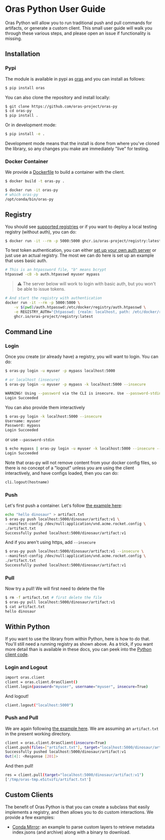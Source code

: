 # Oras Python User Guide

Oras Python will allow you to run traditional push and pull commands for artifacts,
or generate a custom client. This small user guide will walk you through these various
steps, and please open an issue if functionality is missing.

## Installation 

### Pypi

The module is available in pypi as [oras](https://pypi.org/project/oras/)
and you can install as follows:

```bash
$ pip install oras
``` 
   
You can also clone the repository and install locally:

```bash
$ git clone https://github.com/oras-project/oras-py
$ cd oras-py
$ pip install .
``` 

Or in development mode:

```bash
$ pip install -e .
```

Development mode means that the install is done from where you've cloned the library,
so any changes you make are immediately "live" for testing.

### Docker Container

We provide a [Dockerfile](https://github.com/oras-project/oras-py/blob/main/Dockerfile) to build a container with the client.

```bash
$ docker build -t oras-py .

$ docker run -it oras-py                                                                                                                   
# which oras-py
/opt/conda/bin/oras-py
```

## Registry

You should see [supported registries](https://oras.land/implementors/#docker-distribution) or if you
want to deploy a local testing registry (without auth), you can do:


```bash
$ docker run -it --rm -p 5000:5000 ghcr.io/oras-project/registry:latest
```

To test token authentication, you can either [set up your own auth server](https://github.com/adigunhammedolalekan/registry-auth)
or just use an actual registry. The most we can do here is set up an example that uses basic auth.


```bash
# This is an htpassword file, "b" means bcrypt
htpasswd -cB -b auth.htpasswd myuser mypass
```

> :warning: The server below will work to login with basic auth, but you won't be able to issue tokens.

```bash
# And start the registry with authentication
docker run -it --rm -p 5000:5000 \
    -v $(pwd)/auth.htpasswd:/etc/docker/registry/auth.htpasswd \
    -e REGISTRY_AUTH="{htpasswd: {realm: localhost, path: /etc/docker/registry/auth.htpasswd}}" \
    ghcr.io/oras-project/registry:latest
```

## Command Line

### Login

Once you create (or already have) a registry, you will want to login. You can do:

```bash
$ oras-py login -u myuser -p mypass localhost:5000

# or localhost (insecure)
$ oras-py login -u myuser -p mypass -k localhost:5000 --insecure

WARNING! Using --password via the CLI is insecure. Use --password-stdin.
Login Succeeded
```

You can also provide them interactively

        
```bash   
$ oras-py login -k localhost:5000 --insecure
Username: myuser
Password: mypass
Login Succeeded
```

or use `--password-stdin`

```bash
$ echo mypass | oras-py login -u myuser -k localhost:5000 --insecure --password-stdin
Login Succeeded
```

Note that oras-py will not remove content from your docker config files, so
there is no concept of a "logout" unless you are using the client interactively,
and have configs loaded, then you can do:

```python
cli.logout(hostname)
```

### Push

Let's first push a container. Let's follow [the example here](https://oras.land/cli/1_pushing/):

```bash
echo "hello dinosaur" > artifact.txt
$ oras-py push localhost:5000/dinosaur/artifact:v1 \
--manifest-config /dev/null:application/vnd.acme.rocket.config \
./artifact.txt
Successfully pushed localhost:5000/dinosaur/artifact:v1
```

And if you aren't using https, add `--insecure`

```bash
$ oras-py push localhost:5000/dinosaur/artifact:v1 --insecure \
--manifest-config /dev/null:application/vnd.acme.rocket.config \
./artifact.txt
Successfully pushed localhost:5000/dinosaur/artifact:v1
```

### Pull


Now try a pull! We will first need to delete the file

```bash
$ rm -f artifact.txt # first delete the file
$ oras-py pull localhost:5000/dinosaur/artifact:v1
$ cat artifact.txt
hello dinosaur
```

## Within Python

If you want to use the library from within Python, here is how to do that.
You'll still need a running registry as shown above. As a trick, if you want
more detail than is available in these docs, you can peek into the
[Python client code](https://github.com/oras-project/oras-py/tree/main/oras/cli).

### Login and Logout

```bash
import oras.client
client = oras.client.OrasClient()
client.login(password="myuser", username="myuser", insecure=True)
```

And logout!
        
```bash
client.logout("localhost:5000")   
```

### Push and Pull

We are again following [the example here](https://oras.land/cli/1_pushing/).
We are assuming an `artifact.txt` in the present working directory.


```bash    
client = oras.client.OrasClient(insecure=True)
client.push(files=["artifact.txt"], target="localhost:5000/dinosaur/artifact:v1")
Successfully pushed localhost:5000/dinosaur/artifact:v1
Out[4]: <Response [201]>
```

And then pull!

```bash
res = client.pull(target="localhost:5000/dinosaur/artifact:v1")
['/tmp/oras-tmp.e5itvzfi/artifact.txt']
```


## Custom Clients

The benefit of Oras Python is that you can create a subclass that easily implements
a registry, and then allows you to do custom interactions. We provide a few examples:

 - [Conda Mirror](https://github.com/oras-project/oras-py/blob/main/examples/conda-mirror.py): an example to parse custom layers to retrieve metadata index.jsons (and archive) along with a binary to download.
